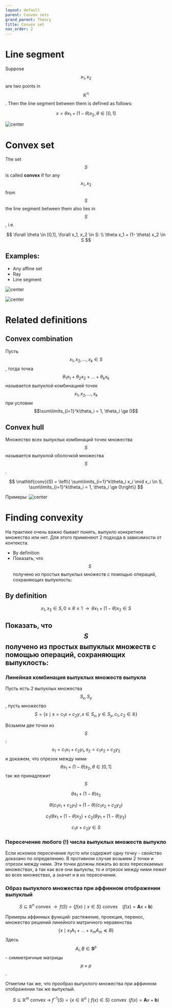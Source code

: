 ```yaml
---
layout: default
parent: Convex sets
grand_parent: Theory
title: Convex set
nav_order: 2
---
```


# Line segment
Suppose $$x_1, x_2 $$ are two points in $$\mathbb{R^n}$$. Then the line segment between them is defined as follows:

$$
x = \theta x_1 + (1 - \theta)x_2, \theta \in [0,1]
$$

![center](../line_segment.svg)

# Convex set
The set $$S$$ is called **convex** if for any $$x_1, x_2$$ from $$S$$ the line segment between them also lies in $$S$$, i.e. 

$$
\forall \theta \in [0,1], \forall x_1, x_2 \in S: \\ \theta x_1 + (1- \theta) x_2 \in S
$$

## Examples: 

* Any affine set
* Ray
* Line segment

![center](../convex_1.svg)

![center](../convex_2.svg)

# Related definitions
## Convex combination
Пусть $$x_1, x_2, \ldots, x_k \in S$$, тогда точка $$\theta_1 x_1 + \theta_2 x_2 + \ldots + \theta_k x_k$$ называется выпуклой комбинацией точек $$x_1, x_2, \ldots, x_k$$ при условии $$\sum\limits_{i=1}^k\theta_i = 1, \theta_i \ge 0$$

## Convex hull
Множество всех выпуклых комбинаций точек множества $$S$$ называется выпуклой оболочкой множества $$S$$.

$$
\mathbf{conv}(S) = \left\{ \sum\limits_{i=1}^k\theta_i x_i \mid x_i \in S, \sum\limits_{i=1}^k\theta_i = 1, \theta_i \ge 0\right\}
$$

Примеры:
![center](../convex_hull.svg)

# Finding convexity

На практике очень важно бывает понять, выпукло конкретное множество или нет. Для этого применяют 2 подхода в зависимости от контекста.
* By definition
* Показать, что $$S$$ получено из простых выпуклых множеств с помощью операций, сохраняющих выпуклость:

## By definition

$$
x_1, x_2 \in S,  0 \le \theta \le 1 \;\; \rightarrow \;\; \theta x_1 + (1-\theta)x_2 \in S
$$

## Показать, что $$S$$ получено из простых выпуклых множеств с помощью операций, сохраняющих выпуклость:

### Линейная комбинация выпуклых множеств выпукла

Пусть есть 2 выпуклых множества $$S_x, S_y$$, пусть множество $$S = \left\{s \mid s = c_1 x + c_2 y, x \in S_x, y \in S_y, c_1, c_2 \in \mathbb{R}\right\}$$

Возьмем две точки из $$S$$: $$s_1 = c_1 x_1 + c_2 y_1, s_2 = c_1 x_2 + c_2 y_2$$ и докажем, что отрезок между ними $$\theta s_1 + (1 - \theta)s_2, \theta \in [0,1]$$ так же принадлежит $$S$$

$$
\theta s_1 + (1 - \theta)s_2
$$

$$
\theta (c_1 x_1 + c_2 y_1) + (1 - \theta)(c_1 x_2 + c_2 y_2)
$$

$$
c_1 (\theta x_1 + (1 - \theta)x_2) + c_2 (\theta y_1 + (1 - \theta)y_2)
$$

$$
c_1 x + c_2 y \in S
$$

### Пересечение любого (!) числа выпуклых множеств выпукло


Если искомое пересечение пусто или содержит одну точку - свойство доказано по определению. В противном случае возьмем 2 точки и отрезок между ними. Эти точки должны лежать во всех пересекаемых множествах, а так как все они выпуклы, то и отрезок между ними лежит во всех множествах, а значит и в их пересечении.

###  Образ выпуклого множества при аффинном отображении выпуклый

$$
S \subseteq \mathbb{R}^n \text{ convex}\;\; \rightarrow \;\; f(S) = \left\{ f(x) \mid x \in S \right\} \text{ convex} \;\;\;\; \left(f(x) = \mathbf{A}x + \mathbf{b}\right)
$$

Примеры аффинных функций: растяжение, проекция, перенос, множество решений линейного матричного неравенства $$\left\{ x \mid x_1 A_1 + \ldots + x_m A_m \preceq B\right\}$$ Здесь $$A_i, B \in \mathbf{S}^p$$ - симметричные матрицы $$p \times p$$. 

Отметим так же, что прообраз выпуклого множества при аффинном отображении так же выпуклый.

$$
S \subseteq \mathbb{R}^m \text{ convex}\; \rightarrow \; f^{-1}(S) = \left\{ x \in \mathbb{R}^n \mid f(x) \in S \right\} \text{ convex} \;\; \left(f(x) = \mathbf{A}x + \mathbf{b}\right)
$$
